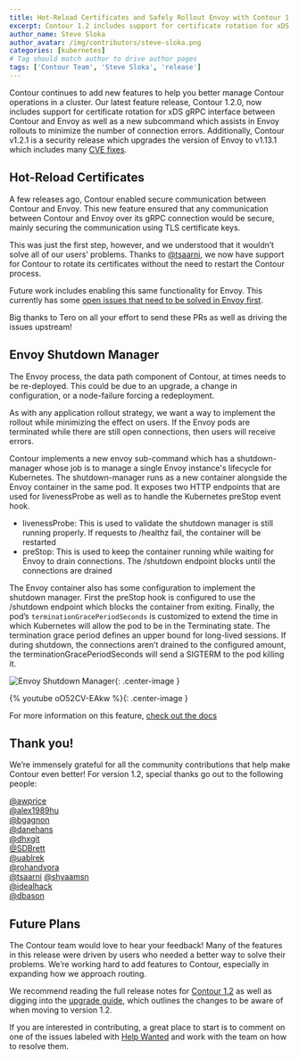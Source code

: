 ```yaml
---
title: Hot-Reload Certificates and Safely Rollout Envoy with Contour 1.2
excerpt: Contour 1.2 includes support for certificate rotation for xDS gRPC interface between Contour and Envoy. Additionally, Contour 1.2 assists in Envoy rollouts in your cluster to minimize the number of connection errors. 
author_name: Steve Sloka
author_avatar: /img/contributors/steve-sloka.png
categories: [kubernetes]
# Tag should match author to drive author pages
tags: ['Contour Team', 'Steve Sloka', 'release']
---
```


Contour continues to add new features to help you better manage Contour operations in a cluster. Our latest feature release, Contour 1.2.0, now includes support for certificate rotation for xDS gRPC interface between Contour and Envoy as well as a new subcommand which assists in Envoy rollouts to minimize the number of connection errors.  Additionally, Contour v1.2.1 is a security release which upgrades the version of Envoy to v1.13.1 which includes many [CVE fixes](https://groups.google.com/forum/#!msg/envoy-announce/sVqmxy0un2s/8aq430xiHAAJ).

## Hot-Reload Certificates

A few releases ago, Contour enabled secure communication between Contour and Envoy. This new feature ensured that any communication between Contour and Envoy over its gRPC connection would be secure, mainly securing the communication using TLS certificate keys.

This was just the first step, however, and we understood that it wouldn’t solve all of our users’ problems. Thanks to [@tsaarni](https://github.com/tsaarni), we now have support for Contour to rotate its certificates without the need to restart the Contour process.

Future work includes enabling this same functionality for Envoy. This currently has some [open issues that need to be solved in Envoy first](https://github.com/envoyproxy/envoy/issues/9359).

Big thanks to Tero on all your effort to send these PRs as well as driving the issues upstream!

## Envoy Shutdown Manager

The Envoy process, the data path component of Contour, at times needs to be re-deployed. This could be due to an upgrade, a change in configuration, or a node-failure forcing a redeployment.

As with any application rollout strategy, we want a way to implement the rollout while minimizing the effect on users. If the Envoy pods are terminated while there are still open connections, then users will receive errors.

Contour implements a new envoy sub-command which has a shutdown-manager whose job is to manage a single Envoy instance's lifecycle for Kubernetes. The shutdown-manager runs as a new container alongside the Envoy container in the same pod. It exposes two HTTP endpoints that are used for livenessProbe as well as to handle the Kubernetes preStop event hook.

* livenessProbe: This is used to validate the shutdown manager is still running properly. If requests to /healthz fail, the container will be restarted
* preStop: This is used to keep the container running while waiting for Envoy to drain connections. The /shutdown endpoint blocks until the connections are drained

The Envoy container also has some configuration to implement the shutdown manager. First the preStop hook is configured to use the /shutdown endpoint which blocks the container from exiting. Finally, the pod’s `terminationGracePeriodSeconds` is customized to extend the time in which Kubernetes will allow the pod to be in the Terminating state. The termination grace period defines an upper bound for long-lived sessions. If during shutdown, the connections aren’t drained to the configured amount, the terminationGracePeriodSeconds will send a SIGTERM to the pod killing it.

![Envoy Shutdown Manager](/img/posts/contour-1.2/envoy-shutdown-manager.png){: .center-image }

{% youtube oO52CV-EAkw %}{: .center-image }

For more information on this feature, [check out the docs](https://projectcontour.io/docs/v1.2.0/redeploy-envoy/)

## Thank you!

We’re immensely grateful for all the community contributions that help make Contour even better! For version 1.2, special thanks go out to the following people:

[@awprice](https://github.com/awprice)  
[@alex1989hu](https://github.com/alex1989hu)  
[@bgagnon](https://github.com/bgagnon)  
[@danehans](https://github.com/danehans)  
[@dhxgit](https://github.com/dhxgit)  
[@SDBrett](https://github.com/SDBrett)  
[@uablrek](https://github.com/uablrek)  
[@rohandvora](https://github.com/rohandvora)  
[@tsaarni](https://github.com/tsaarni)
[@shyaamsn](https://github.com/shyaamsn)  
[@idealhack](https://github.com/idealhack)  
[@dbason](https://github.com/dbason)  

## Future Plans

The Contour team would love to hear your feedback! Many of the features in this release were driven by users who needed a better way to solve their problems. We’re working hard to add features to Contour, especially in expanding how we approach routing.

We recommend reading the full release notes for [Contour 1.2](https://github.com/projectcontour/contour/releases/tag/v1.2.0) as well as digging into the [upgrade guide](https://projectcontour.io/resources/upgrading/), which outlines the changes to be aware of when moving to version 1.2.

If you are interested in contributing, a great place to start is to comment on one of the issues labeled with [Help Wanted](https://github.com/projectcontour/contour/issues?q=is%3Aopen+is%3Aissue+label%3A%22help+wanted%22) and work with the team on how to resolve them.
